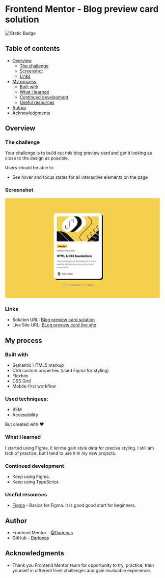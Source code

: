 # Frontend Mentor - Blog preview card solution

![Static Badge](https://img.shields.io/badge/https%3A%2F%2Fimg.shields.io%2Fbadge%2FDifficulty-newbie-%236abecd?style=for-the-badge&logo=Frontend%20mentor&label=Diffilcuty&labelColor=%23555555&color=%236abecd)

## Table of contents

- [Overview](#overview)
  - [The challenge](#the-challenge)
  - [Screenshot](#screenshot)
  - [Links](#links)
- [My process](#my-process)
  - [Built with](#built-with)
  - [What I learned](#what-i-learned)
  - [Continued development](#continued-development)
  - [Useful resources](#useful-resources)
- [Author](#author)
- [Acknowledgments](#acknowledgments)


## Overview

### The challenge

Your challenge is to build out this blog preview card and get it looking as close to the design as possible.

Users should be able to:

- See hover and focus states for all interactive elements on the page

### Screenshot

![](./assets/images/blog_image.jpg)


### Links

- Solution URL: [Blog preview card solution](https://github.com/Darionas/blog-preview-card-main)
- Live Site URL: [BLog preview card live site](https://darionas.github.io/blog-preview-card-main/)

## My process

### Built with

- Semantic HTML5 markup
- CSS custom properties (used Figma for styling)
- Flexbox
- CSS Grid
- Mobile-first workflow

### Used techniques:

- BEM
- Accessibility

But created with :heart:

### What I learned

I started using Figma. It let me gain style data for precise styling. I still am lack of practice, but I tend to use it in my new projects. 

### Continued development

- Keep using Figma.
- Keep using TypeScript.

### Useful resources

- [Figma](https://www.frontendmentor.io/articles/figma-for-developers-how-to-work-with-a-design-file-m6CZKZ1rC1) - Basics for Figma. It is good good start for beginners.

## Author

- Frontend Mentor - [@Darionas](https://www.frontendmentor.io/profile/Darionas)
- GitHub - [Darionas](https://github.com/Darionas)

## Acknowledgments

- Thank you Frontend Mentor team for opportunity to try, practice, train yourself in different level challenges and gain invaluable experience.
